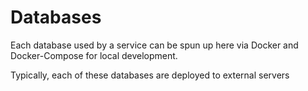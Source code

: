 # Databases

Each database used by a service can be spun up here via Docker and Docker-Compose for local development.

Typically, each of these databases are deployed to external servers